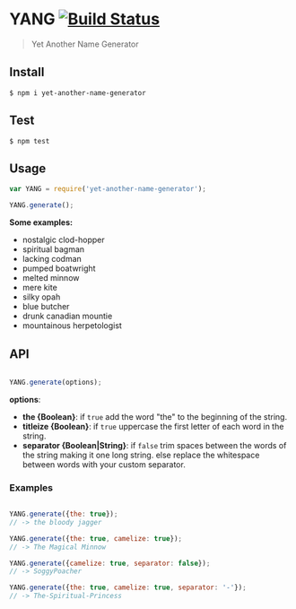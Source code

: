# YANG [![Build Status](https://drone.io/github.com/oferitz/YANG/status.png)](https://drone.io/github.com/oferitz/YANG/latest)

> Yet Another Name Generator

## Install

```
$ npm i yet-another-name-generator
```

## Test

```
$ npm test
```

## Usage

```js
var YANG = require('yet-another-name-generator');

YANG.generate();

```
**Some examples:**

* nostalgic clod-hopper
* spiritual bagman
* lacking codman
* pumped boatwright
* melted minnow
* mere kite
* silky opah
* blue butcher
* drunk canadian mountie
* mountainous herpetologist

## API
```js

YANG.generate(options);

```
**options**:

* **the {Boolean}**: if `true` add the word "the" to the beginning of the string.
* **titleize {Boolean}**: if `true` uppercase the first letter of each word in the string.
* **separator {Boolean|String}**: if `false` trim spaces between the words of the string making it one long string.
                                  else replace the whitespace between words with your custom separator.
                                  
### Examples
```js

YANG.generate({the: true});
// -> the bloody jagger

YANG.generate({the: true, camelize: true});
// -> The Magical Minnow

YANG.generate({camelize: true, separator: false});
// -> SoggyPoacher

YANG.generate({the: true, camelize: true, separator: '-'});
// -> The-Spiritual-Princess
```
